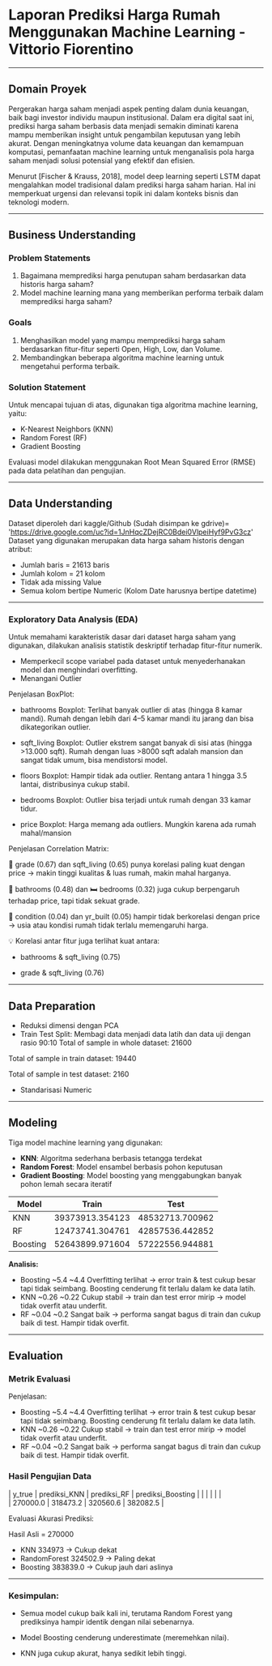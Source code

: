 
# Laporan Prediksi Harga Rumah Menggunakan Machine Learning - Vittorio Fiorentino

---

## Domain Proyek

Pergerakan harga saham menjadi aspek penting dalam dunia keuangan, baik bagi investor individu maupun institusional. Dalam era digital saat ini, prediksi harga saham berbasis data menjadi semakin diminati karena mampu memberikan insight untuk pengambilan keputusan yang lebih akurat. Dengan meningkatnya volume data keuangan dan kemampuan komputasi, pemanfaatan machine learning untuk menganalisis pola harga saham menjadi solusi potensial yang efektif dan efisien.

Menurut [Fischer & Krauss, 2018], model deep learning seperti LSTM dapat mengalahkan model tradisional dalam prediksi harga saham harian. Hal ini memperkuat urgensi dan relevansi topik ini dalam konteks bisnis dan teknologi modern.


---

## Business Understanding

### Problem Statements

1. Bagaimana memprediksi harga penutupan saham berdasarkan data historis harga saham?
2. Model machine learning mana yang memberikan performa terbaik dalam memprediksi harga saham?

### Goals

1. Menghasilkan model yang mampu memprediksi harga saham berdasarkan fitur-fitur seperti Open, High, Low, dan Volume.
2. Membandingkan beberapa algoritma machine learning untuk mengetahui performa terbaik.

### Solution Statement

Untuk mencapai tujuan di atas, digunakan tiga algoritma machine learning, yaitu:
- K-Nearest Neighbors (KNN)
- Random Forest (RF)
- Gradient Boosting

Evaluasi model dilakukan menggunakan Root Mean Squared Error (RMSE) pada data pelatihan dan pengujian.


---

## Data Understanding
Dataset diperoleh dari kaggle/Github (Sudah disimpan ke gdrive)= 'https://drive.google.com/uc?id=1JnHqcZDejRC0Bdei0VlpeiHyf9PvG3cz'
Dataset yang digunakan merupakan data harga saham historis dengan atribut:
- Jumlah baris = 21613 baris
- Jumlah kolom = 21 kolom
- Tidak ada missing Value
- Semua kolom bertipe Numeric (Kolom Date harusnya bertipe datetime)

---

### Exploratory Data Analysis (EDA)

Untuk memahami karakteristik dasar dari dataset harga saham yang digunakan, dilakukan analisis statistik deskriptif terhadap fitur-fitur numerik.

- Memperkecil scope variabel pada dataset untuk menyederhanakan model dan menghindari overfitting.
- Menangani Outlier

Penjelasan BoxPlot:

- bathrooms Boxplot: Terlihat banyak outlier di atas (hingga 8 kamar mandi). Rumah dengan lebih dari 4–5 kamar mandi itu jarang dan bisa dikategorikan outlier.

- sqft_living Boxplot: Outlier ekstrem sangat banyak di sisi atas (hingga >13.000 sqft). Rumah dengan luas >8000 sqft adalah mansion dan sangat tidak umum, bisa mendistorsi model.

- floors Boxplot: Hampir tidak ada outlier. Rentang antara 1 hingga 3.5 lantai, distribusinya cukup stabil.

- bedrooms Boxplot: Outlier bisa terjadi untuk rumah dengan 33 kamar tidur.

- price Boxplot: Harga memang ada outliers. Mungkin karena ada rumah mahal/mansion

Penjelasan Correlation Matrix:

🔺 grade (0.67) dan sqft_living (0.65) punya korelasi paling kuat dengan price → makin tinggi kualitas & luas rumah, makin mahal harganya.

🛁 bathrooms (0.48) dan 🛏️ bedrooms (0.32) juga cukup berpengaruh terhadap price, tapi tidak sekuat grade.

🚫 condition (0.04) dan yr_built (0.05) hampir tidak berkorelasi dengan price → usia atau kondisi rumah tidak terlalu memengaruhi harga.

💡 Korelasi antar fitur juga terlihat kuat antara:

- bathrooms & sqft_living (0.75)

- grade & sqft_living (0.76)

---

## Data Preparation

- Reduksi dimensi dengan PCA
- Train Test Split: Membagi data menjadi data latih dan data uji dengan rasio 90:10
Total of sample in whole dataset: 21600

Total of sample in train dataset: 19440

Total of sample in test dataset: 2160

- Standarisasi Numeric

---

## Modeling

Tiga model machine learning yang digunakan:
- **KNN**: Algoritma sederhana berbasis tetangga terdekat
- **Random Forest**: Model ensambel berbasis pohon keputusan
- **Gradient Boosting**: Model boosting yang menggabungkan banyak pohon lemah secara iteratif

| Model     |      Train         |       Test       |
|-----------|--------------------|------------------|
| KNN       | 39373913.354123	 | 48532713.700962  |
| RF        | 12473741.304761	 | 42857536.442852  |  
| Boosting  | 52643899.971604	 | 57222556.944881  |



**Analisis:**

- Boosting ~5.4 ~4.4 Overfitting terlihat → error train & test cukup besar tapi tidak seimbang. Boosting cenderung fit terlalu dalam ke data latih.
- KNN ~0.26 ~0.22 Cukup stabil → train dan test error mirip → model tidak overfit atau underfit.
- RF ~0.04 ~0.2 Sangat baik → performa sangat bagus di train dan cukup baik di test. Hampir tidak overfit.

---

## Evaluation

### Metrik Evaluasi
Penjelasan:

- Boosting ~5.4 ~4.4 Overfitting terlihat → error train & test cukup besar tapi tidak seimbang. Boosting cenderung fit terlalu dalam ke data latih.
- KNN ~0.26 ~0.22 Cukup stabil → train dan test error mirip → model tidak overfit atau underfit.
- RF ~0.04 ~0.2 Sangat baik → performa sangat bagus di train dan cukup baik di test. Hampir tidak overfit.

### Hasil Pengujian Data

|    y_true     | prediksi_KNN   | prediksi_RF  | prediksi_Boosting |
| 	            |                |              |                   |   
|   270000.0    |   318473.2     |   320560.6   |    382082.5       |

Evaluasi Akurasi Prediksi:

Hasil Asli = 270000

- KNN 334973 -> Cukup dekat
- RandomForest 324502.9 -> Paling dekat
- Boosting 383839.0 -> Cukup jauh dari aslinya

---

### Kesimpulan:
- Semua model cukup baik kali ini, terutama Random Forest yang prediksinya hampir identik dengan nilai sebenarnya.

- Model Boosting cenderung underestimate (meremehkan nilai).

- KNN juga cukup akurat, hanya sedikit lebih tinggi.
